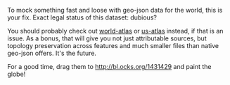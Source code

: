 To mock something fast and loose with geo-json data for the world,
this is your fix. Exact legal status of this dataset: dubious?

You should probably check out [world-atlas](https://github.com/mbostock/world-atlas)
or [us-atlas](https://github.com/mbostock/us-atlas) instead, if that is an issue.
As a bonus, that will give you not just attributable sources, but topology preservation
across features and much smaller files than native geo-json offers. It's the future.

For a good time, drag them to http://bl.ocks.org/1431429 and paint the globe!
